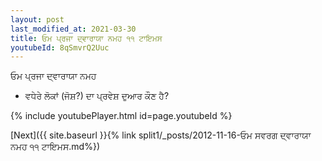 ```yaml
---
layout: post
last_modified_at: 2021-03-30
title: ਓਮ ਪ੍ਰਜਾ ਦ੍ਵਾਰਾਯਾ ਨਮਹ ੧੧ ਟਾਇਮਸ
youtubeId: 8qSmvrQ2Uuc
---
```

 
 
 ਓਮ ਪ੍ਰਜਾ ਦ੍ਵਾਰਾਯਾ ਨਮਹ  
 
 -  ਵਧੇਰੇ ਲੋਕਾਂ (ਜੋਸ਼?) ਦਾ ਪ੍ਰਵੇਸ਼ ਦੁਆਰ ਕੌਣ ਹੈ? 
 
  
 
  
 
 
 
 
 
 


{% include youtubePlayer.html id=page.youtubeId %}
 
[Next]({{ site.baseurl }}{% link  split1/_posts/2012-11-16-ਓਮ ਸਵਰਗ ਦ੍ਵਾਰਾਯਾ ਨਮਹ ੧੧ ਟਾਇਮਸ.md%})
 
